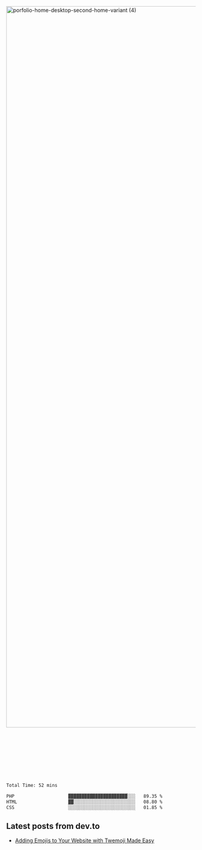 <img width="1920" alt="porfolio-home-desktop-second-home-variant (4)" src="https://user-images.githubusercontent.com/44812120/231556360-1ee1d327-1a45-4bda-a93d-dd32a34149e4.png">
 
 
 
 
 
 <br><br><br><br><br><br><br>
<!--START_SECTION:waka-->

```txt
Total Time: 52 mins

PHP                    ▓▓▓▓▓▓▓▓▓▓▓▓▓▓▓▓▓▓▓▓▓▓░░░   89.35 %
HTML                   ▓▓░░░░░░░░░░░░░░░░░░░░░░░   08.80 %
CSS                    ░░░░░░░░░░░░░░░░░░░░░░░░░   01.85 %
```

<!--END_SECTION:waka-->

## Latest posts from dev.to
<!-- MEDIUM-STORY-LIST:START -->
- [Adding Emojis to Your Website with Twemoji Made Easy](https://dev.to/danielsebesta/adding-emojis-to-your-website-with-twemoji-made-easy-mc8)
<!-- MEDIUM-STORY-LIST:END -->


